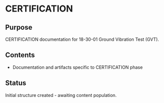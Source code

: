 # CERTIFICATION

## Purpose
CERTIFICATION documentation for 18-30-01 Ground Vibration Test (GVT).

## Contents
- Documentation and artifacts specific to CERTIFICATION phase

## Status
Initial structure created - awaiting content population.
